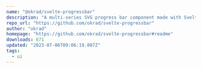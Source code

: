 ```yaml
---
name: "@okrad/svelte-progressbar"
description: "A multi-series SVG progress bar component made with Svelte. It can be rendered both as a linear, radial (circular), semicircular or even custom-shaped progressbar."
repo_url: "https://github.com/okrad/svelte-progressbar"
author: "okrad"
homepage: "https://github.com/okrad/svelte-progressbar#readme"
downloads: 671
updated: "2023-07-06T09:06:19.807Z"
tags: 
  - ui
---
```

